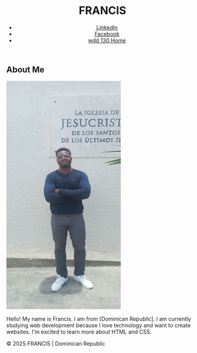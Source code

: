 <!DOCTYPE html>
<html lang="spanish">
<head>
  <meta charset="UTF-8">
  <meta name="viewport" content="width=device-width, initial-scale=1.0">
  <title>FRANCIS | wdd 130</title>
</head>
<body>
  <header>
    <h1>FRANCIS</h1>
    <nav>
      <ul>
        <li><a href="https://www.linkedin.com" target="_blank">LinkedIn</a></li>
        <li><a href="https://www.facebook.com" target="_blank">Facebook</a></li>
        <li><a href="https://github.com/Francis3200/WDD130"> wdd 130 Home </a></li>
      </ul>
    </nav>
  </header>

  <main>
    <h2>About Me</h2>
    <img src="https://github.com/Francis3200/wdd-130/blob/main/imagenes/profle.jpg?raw=true" alt="A photo of  FRANCIS" width="300" height="600">
    <p>Hello! My name is Francis. I am from [Dominican Republic]. I am currently studying web development because I love technology and want to create websites. I'm excited to learn more about HTML and CSS.</p>
  </main>

  <footer>
    <p>&copy; 2025 FRANCIS | Dominican Republic</p>
  </footer>
</body>
</html>
